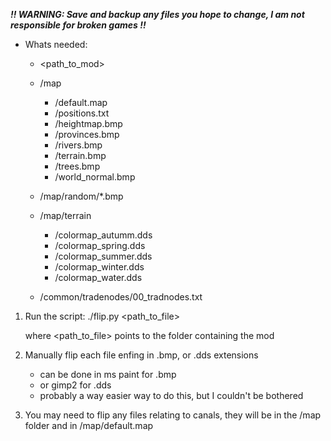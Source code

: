 ***!! WARNING: Save and backup any files you hope to change, I am not responsible for broken games !!***


* Whats needed:
    * <path_to_mod>

    * /map
        * /default.map
        * /positions.txt
        * /heightmap.bmp
        * /provinces.bmp
        * /rivers.bmp
        * /terrain.bmp
        * /trees.bmp
        * /world_normal.bmp
    
    * /map/random/*.bmp
    
    * /map/terrain
        * /colormap_autumm.dds
        * /colormap_spring.dds
        * /colormap_summer.dds
        * /colormap_winter.dds
        * /colormap_water.dds

    * /common/tradenodes/00_tradnodes.txt

1) Run the script:
    ./flip.py <path_to_file>
    
    where <path_to_file> points to the folder containing the mod

2) Manually flip each file enfing in .bmp, or .dds extensions
    * can be done in ms paint for .bmp
    * or gimp2 for .dds
    * probably a way easier way to do this, but I couldn't be bothered

3) You may need to flip any files relating to canals, they will be in the /map folder and in /map/default.map   